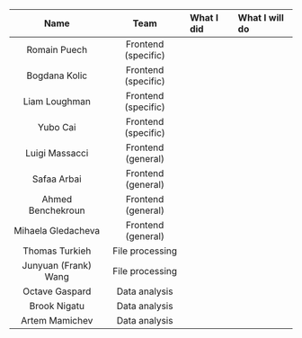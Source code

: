 | Name                 |Team               |      What I did             |  What I will do |
|:----------------------:|:-----------------:|:-------------------------|:------------------|
| Romain Puech         |Frontend (specific)|||
| Bogdana Kolic        |Frontend (specific)|||
| Liam Loughman        |Frontend (specific)|||
| Yubo Cai             |Frontend (specific)|||
| Luigi Massacci       |Frontend (general) |||
| Safaa Arbai          |Frontend (general) |||
| Ahmed Benchekroun    |Frontend (general) |||
| Mihaela Gledacheva   |Frontend (general) |||
| Thomas Turkieh       |File processing    |||
| Junyuan (Frank) Wang |File processing    |||
| Octave Gaspard       |Data analysis      |||
| Brook Nigatu         |Data analysis      |||
| Artem Mamichev       |Data analysis      |||